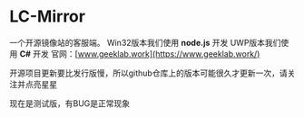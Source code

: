 # LC-Mirror
一个开源镜像站的客服端。
Win32版本我们使用 **node.js** 开发
UWP版本我们使用 **C#** 开发
官网：[www.geeklab.work](https://www.geeklab.work/)

开源项目更新要比发行版慢，所以github仓库上的版本可能很久才更新一次，请关注并点亮星星

现在是测试版，有BUG是正常现象
